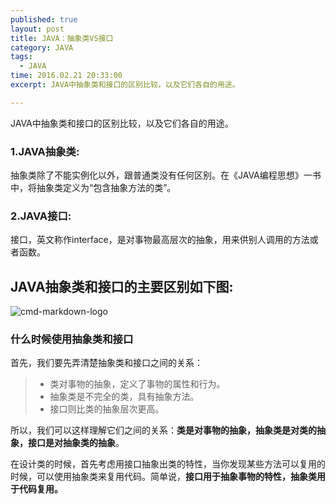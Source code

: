 ```yaml
---
published: true
layout: post
title: JAVA：抽象类VS接口
category: JAVA
tags: 
  - JAVA
time: 2016.02.21 20:33:00
excerpt: JAVA中抽象类和接口的区别比较，以及它们各自的用途。

---
```


JAVA中抽象类和接口的区别比较，以及它们各自的用途。

<!--more-->
### 1.JAVA抽象类:
抽象类除了不能实例化以外，跟普通类没有任何区别。在《JAVA编程思想》一书中，将抽象类定义为“包含抽象方法的类”。

### 2.JAVA接口:
接口，英文称作interface，是对事物最高层次的抽象，用来供别人调用的方法或者函数。

## JAVA抽象类和接口的主要区别如下图:

![cmd-markdown-logo](http://sunxiaobiu.github.io/img/20160221P1.jpg)

### 什么时候使用抽象类和接口
首先，我们要先弄清楚抽象类和接口之间的关系：
> * 类对事物的抽象，定义了事物的属性和行为。
> * 抽象类是不完全的类，具有抽象方法。
> * 接口则比类的抽象层次更高。

所以，我们可以这样理解它们之间的关系：**类是对事物的抽象，抽象类是对类的抽象，接口是对抽象类的抽象**。

在设计类的时候，首先考虑用接口抽象出类的特性，当你发现某些方法可以复用的时候，可以使用抽象类来复用代码。简单说，**接口用于抽象事物的特性，抽象类用于代码复用。**
